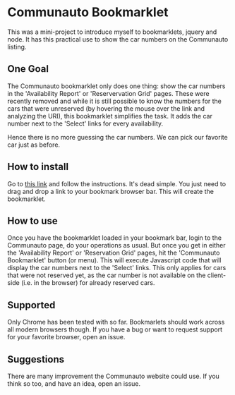Communauto Bookmarklet
======================

This was a mini-project to introduce myself to bookmarklets, jquery and node. It has this
practical use to show the car numbers on the Communauto listing. 

One Goal
--------

The Communauto bookmarklet only does one thing: show the car numbers in the 
'Availability Report' or 'Reservervation Grid' pages. These were recently removed and 
while it is still possible to know the numbers for the cars that were unreserved (by 
hovering the mouse over the link and analyzing the URI), this bookmarklet simplifies 
the task. It adds the car number next to the 'Select' links for every availability.

Hence there is no more guessing the car numbers. We can pick our favorite car just as
before.

How to install
--------------

Go to [this link](http://jimleroyer.github.io/communauto-bookmarklet/) and follow the 
instructions. It's dead simple. You just need to drag and drop a link to your bookmark 
browser bar. This will create the bookmarklet.

How to use
----------

Once you have the bookmarklet loaded in your bookmark bar, login to the Communauto page,
do your operations as usual. But once you get in either the 'Availability Report' or
'Reservation Grid' pages, hit the 'Communauto Bookmarklet' button (or menu). This will
execute Javascript code that will display the car numbers next to the 'Select' links.
This only applies for cars that were not reserved yet, as the car number is not available
on the client-side (i.e. in the browser) for already reserved cars.

Supported
---------

Only Chrome has been tested with so far. Bookmarlets should work across all modern browsers 
though. If you have a bug or want to request support for your favorite browser, open an issue.

Suggestions
-----------

There are many improvement the Communauto website could use. If you think so too, and have
an idea, open an issue.
